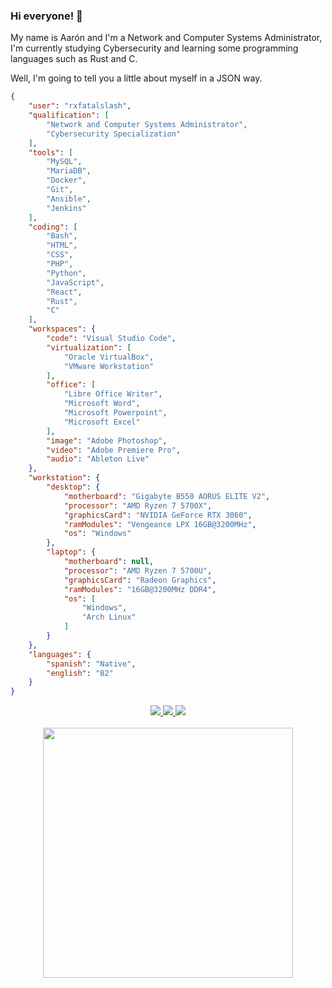 ### Hi everyone! 👋

My name is Aarón and I'm a Network and Computer Systems Administrator, I'm currently studying Cybersecurity and learning some programming languages such as Rust and C.

Well, I'm going to tell you a little about myself in a JSON way.

```json
{
    "user": "rxfatalslash",
    "qualification": [
        "Network and Computer Systems Administrator",
        "Cybersecurity Specialization"
    ],
    "tools": [
        "MySQL",
        "MariaDB",
        "Docker",
        "Git",
        "Ansible",
        "Jenkins"
    ],
    "coding": [
        "Bash",
        "HTML",
        "CSS",
        "PHP",
        "Python",
        "JavaScript",
        "React",
        "Rust",
        "C"
    ],
    "workspaces": {
        "code": "Visual Studio Code",
        "virtualization": [
            "Oracle VirtualBox",
            "VMware Workstation"
        ],
        "office": [
            "Libre Office Writer",
            "Microsoft Word",
            "Microsoft Powerpoint",
            "Microsoft Excel"
        ],
        "image": "Adobe Photoshop",
        "video": "Adobe Premiere Pro",
        "audio": "Ableton Live"
    },
    "workstation": {
        "desktop": {
            "motherboard": "Gigabyte B550 AORUS ELITE V2",
            "processor": "AMD Ryzen 7 5700X",
            "graphicsCard": "NVIDIA GeForce RTX 3060",
            "ramModules": "Vengeance LPX 16GB@3200MHz",
            "os": "Windows"
        },
        "laptop": {
            "motherboard": null,
            "processor": "AMD Ryzen 7 5700U",
            "graphicsCard": "Radeon Graphics",
            "ramModules": "16GB@3200MHz DDR4",
            "os": [
                "Windows",
                "Arch Linux"
            ]
        }
    },
    "languages": {
        "spanish": "Native",
        "english": "B2"
    }
}
```
<div id="embles" align="center">
    <a href="https://www.linkedin.com/in/aarón-sánchez-menéndez-36537810a/">
        <img src="https://img.shields.io/badge/LinkedIn-0077B5?style=for-the-badge&logo=linkedin&logoColor=white" />
    </a>
    <a href="mailto:aaronsanchezmenendez@gmail.com">
        <img src="https://img.shields.io/badge/Gmail-D14836?style=for-the-badge&logo=gmail&logoColor=white" />
    </a>
    <a href="https://www.aaronsanchez.es">
        <img src="https://img.shields.io/badge/website-000000?style=for-the-badge&logo=About.me&logoColor=white" />
    </a>
</div>
<!-- <br>
<div id="stats" align="center">
    <img height="200em" src="https://github-readme-stats.vercel.app/api/top-langs/?username=rxfatalslash&langs_count=4&layout=compact&title_color=de0000&card_width=230&text_color=ededed&icon_color=910000&bg_color=141414&hide_border=true&locale=es&border_radius=0.9rem" />
</div> -->
<br>
<div id="stats" align="center">
    <img width="400" src="https://github-readme-stats.vercel.app/api/top-langs/?username=rxfatalslash&langs_count=4&layout=compact&theme=tokyonight"/>
</div>
